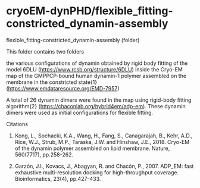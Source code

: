 # cryoEM-dynPHD/flexible_fitting-constricted_dynamin-assembly

flexible_fitting-constricted_dynamin-assembly (folder)

This folder contains two folders 


the various configurations of dynamin obtained by rigid body fitting of the 
model 6DLU (https://www.rcsb.org/structure/6DLU) inside the Cryo-EM map of the GMPPCP-bound human dynamin-1 
polymer assembled on the membrane in the constricted state{1} (https://www.emdataresource.org/EMD-7957) 

A total of 26 dynamin dimers were found in the map using rigid-body fitting algorithm{2} (https://chaconlab.org/hybrid4em/adp-em).
These dynamin dimers were used as initial configurations for flexible fitting.




Citations

1. Kong, L., Sochacki, K.A., Wang, H., Fang, S., Canagarajah, B., Kehr, A.D., Rice, W.J., Strub, M.P., Taraska, J.W. and Hinshaw, J.E., 2018. Cryo-EM of the dynamin polymer assembled on lipid membrane. Nature, 560(7717), pp.258-262.

2. Garzón, J.I., Kovacs, J., Abagyan, R. and Chacón, P., 2007. ADP_EM: fast exhaustive multi-resolution docking for high-throughput coverage. Bioinformatics, 23(4), pp.427-433.
